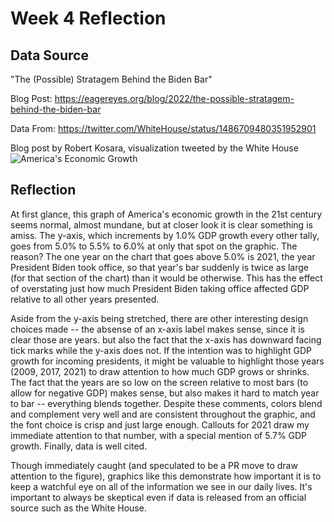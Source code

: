 # Week 4 Reflection
## Data Source
"The (Possible) Stratagem Behind the Biden Bar"

Blog Post: https://eagereyes.org/blog/2022/the-possible-stratagem-behind-the-biden-bar

Data From: https://twitter.com/WhiteHouse/status/1486709480351952901

Blog post by Robert Kosara, visualization tweeted by the White House
![America's Economic Growth](https://media.eagereyes.org/wp-content/uploads/2022/01/economic-growth-1.jpeg)

## Reflection
At first glance, this graph of America's economic growth in the 21st century seems normal, almost mundane, but at closer look it is clear something is amiss. The y-axis, which increments by 1.0% GDP growth every other tally, goes from 5.0% to 5.5% to 6.0% at only that spot on the graphic. The reason? The one year on the chart that goes above 5.0% is 2021, the year President Biden took office, so that year's bar suddenly is twice as large (for that section of the chart) than it would be otherwise. This has the effect of overstating just how much President Biden taking office affected GDP relative to all other years presented.

Aside from the y-axis being stretched, there are other interesting design choices made -- the absense of an x-axis label makes sense, since it is clear those are years. but also the fact that the x-axis has downward facing tick marks while the y-axis does not. If the intention was to highlight GDP growth for incoming presidents, it might be valuable to highlight those years (2009, 2017, 2021) to draw attention to how much GDP grows or shrinks. The fact that the years are so low on the screen relative to most bars (to allow for negative GDP) makes sense, but also makes it hard to match year to bar -- everything blends together. Despite these comments, colors blend and complement very well and are consistent throughout the graphic, and the font choice is crisp and just large enough. Callouts for 2021 draw my immediate attention to that number, with a special mention of 5.7% GDP growth. Finally, data is well cited. 

Though immediately caught (and speculated to be a PR move to draw attention to the figure), graphics like this demonstrate how important it is to keep a watchful eye on all of the information we see in our daily lives. It's important to always be skeptical even if data is released from an official source such as the White House.

